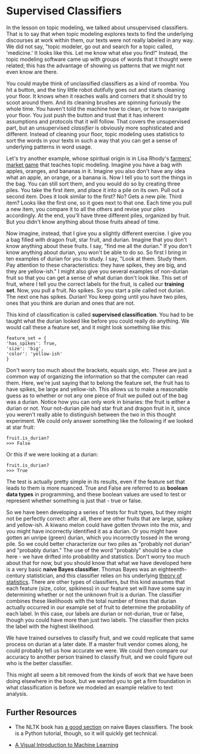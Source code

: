 # Supervised Classifiers

In the lesson on topic modeling, we talked about unsupervised classifiers. That is to say that when topic modeling explores texts to find the underlying discourses at work within them, our texts were not really labeled in any way. We did not say, "topic modeler, go out and search for a topic called, 'medicine.' It looks like this. Let me know what else you find!" Instead, the topic modeling software came up with groups of words that it thought were related; this has the advantage of showing us patterns that we might not even know are there.

You could maybe think of unclassified classifiers as a kind of roomba. You hit a button, and the tiny little robot dutifully goes out and starts cleaning your floor. It knows when it reaches walls and corners that it should try to scoot around them. And its cleaning brushes are spinning furiously the whole time. You haven't told the machine how to clean, or how to navigate your floor. You just push the button and trust that it has inherent assumptions and protocols that it will follow. That covers the unsupervised part, but an unsupervised _classifier_ is obviously more sophisticated and different. Instead of cleaning your floor, topic modeling uses statistics to sort the words in your texts in such a way that you can get a sense of underlying patterns in word usage.

Let's try another example, whose spiritual origin is in Lisa Rhody's [farmers' market game](https://github.com/lmrhody/topicmodelgame) that teaches topic modeling. Imagine you have a bag with apples, oranges, and bananas in it. Imagine you also don't have any idea what an apple, an orange, or a banana is. Now I tell you to sort the things in the bag. You can still sort them, and you would do so by creating three piles. You take the first item, and place it into a pile on its own. Pull out a second item. Does it look similar to the first? No? Gets a new pile. Third item? Looks like the first one, so it goes next to that one. Each time you pull a new item, you compare it to all the others and revise your piles accordingly. At the end, you'll have three different piles, organized by fruit. But you didn't know anything about those fruits ahead of time.

Now imagine, instead, that I give you a slightly different exercise. I give you a bag filled with dragon fruit, star fruit, and durian. Imagine that you don't know anything about these fruits. I say, "find me all the durian." If you don't know anything about durian, you won't be able to do so. So first I bring in ten examples of durian for you to study. I say, "Look at them. Study them. Pay attention to these characteristics: they have spikes, they are big, and they are yellow-ish." I might also give you several examples of non-durian fruit so that you can get a sense of what durian don't look like. This set of fruit, where I tell you the correct labels for the fruit, is called our **training set**. Now, you pull a fruit. No spikes. So you start a pile called not durian. The next one has spikes. Durian! You keep going until you have two piles, ones that you think are durian and ones that are not.

This kind of classification is called **supervised classification**. You had to be taught what the durian looked like before you could really do anything. We would call these a feature set, and it might look something like this:

```
feature_set = {
'has_spikes': True,
'size': 'big',
'color': 'yellow-ish'
}
```

Don't worry too much about the brackets, equals sign, etc. These are just a common way of organizing the information so that the computer can read them. Here, we're just saying that to belong the feature set, the fruit has to have spikes, be large and yellow-ish. This allows us to make a reasonable guess as to whether or not any one piece of fruit we pulled out of the bag was a durian. Notice how you can only work in binaries: the fruit is either a durian or not. Your not-durian pile had star fruit and dragon fruit in it, since you weren't really able to distinguish between the two in this thought experiment. We could only answer something like the following if we looked at star fruit:

```
fruit.is_durian?
>>> False
```

Or this if we were looking at a durian:

```
fruit.is_durian?
>>> True
```

The test is actually pretty simple in its results, even if the feature set that leads to them is more nuanced. True and False are referred to as **boolean data types** in programming, and these boolean values are used to test or represent whether something is just that - true or false.

So we have been developing a series of tests for fruit types, but they might not be perfectly correct: after all, there are other fruits that are large, spikey and yellow-ish. A kiwano melon could have gotten thrown into the mix, and you might have incorrectly identified it as a durian. Or you might have gotten an unripe \(green\) durian, which you incorrectly tossed in the wrong pile. So we could better characterize our two piles as "probably not durian" and "probably durian." The use of the word "probably" should be a clue here - we have drifted into probability and statistics. Don't worry too much about that for now, but you should know that what we have developed here is a very basic **naive Bayes classifier**. Thomas Bayes was an eighteenth-century statistician, and this classifier relies on his underlying [theory of statistics](https://en.wikipedia.org/wiki/Bayesian_statistics). There are other types of classifiers, but this kind assumes that each feature \(size, color, spikiness\) in our feature set will have some say in determining whether or not the unknown fruit is a durian. The classifier combines these likelihoods with the total number of times that durian actually occurred in our example set of fruit to determine the probability of each label. In this case, our labels are durian or not-durian, true or false, though you could have more than just two labels. The classifier then picks the label with the highest likelihood.

We have trained ourselves to classify fruit, and we could replicate that same process on durian at a later date. If a master fruit vendor comes along, he could probably tell us how accurate we were. We could then compare our accuracy to another person trained to classify fruit, and we could figure out who is the better classifier.

This might all seem a bit removed from the kinds of work that we have been doing elsewhere in the book, but we wanted you to get a firm foundation in what classification is before we modeled an example relative to text analysis.

## Further Resources

* The NLTK book has [a good section](http://www.nltk.org/book/ch06.html#naive-bayes-classifiers) on naive Bayes classifiers. The book is a Python tutorial, though, so it will quickly get technical.

* [A Visual Introduction to Machine Learning](http://www.r2d3.us/visual-intro-to-machine-learning-part-1/)